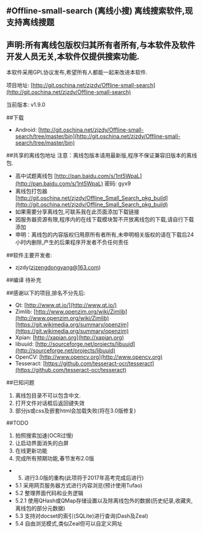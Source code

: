 #Offline-small-search  (离线小搜)
离线搜索软件,现支持离线搜题
------------
声明:所有离线包版权归其所有者所有,与本软件及软件开发人员无关,本软件仅提供搜索功能.
------------
本软件采用GPL协议发布,希望所有人都能一起来改进本软件.

项目地址: [http://git.oschina.net/zjzdy/Offline-small-search](http://git.oschina.net/zjzdy/Offline-small-search)

当前版本: v1.9.0 

##下载
* Android: [http://git.oschina.net/zjzdy/Offline-small-search/tree/master/bin](http://git.oschina.net/zjzdy/Offline-small-search/tree/master/bin)

##共享的离线包地址
注意：离线包版本请用最新版,程序不保证兼容旧版本的离线包.
* 高中试题离线包 [http://pan.baidu.com/s/1nt5WpaL](http://pan.baidu.com/s/1nt5WpaL) 密码: gyx9
* 离线包打包器 [http://git.oschina.net/zjzdy/Offline_Small_Search_pkg_build](http://git.oschina.net/zjzdy/Offline_Small_Search_pkg_build)
* 如果需要分享离线包,可联系我在此页面添加下载链接
* 因服务器资源有限,程序内的在线下载模块暂不开放离线包的下载,请自行下载添加
* 申明：离线包的内容版权归用原所有者所有,未申明相关版权的请在下载后24小时内删除,产生的后果程序开发者不负任何责任

##软件主要开发者:
* zjzdy(zjzengdongyang@163.com)

##编译
待补充

##感谢以下的项目,排名不分先后:
* Qt: [http://www.qt.io/](http://www.qt.io/)
* Zimlib: [http://www.openzim.org/wiki/Zimlib](http://www.openzim.org/wiki/Zimlib) [https://git.wikimedia.org/summary/openzim](https://git.wikimedia.org/summary/openzim)
* Xpian: [http://xapian.org](http://xapian.org)
* libuuid: [http://sourceforge.net/projects/libuuid](http://sourceforge.net/projects/libuuid)
* OpenCV: [http://www.opencv.org](http://www.opencv.org)
* Tesseract: [https://github.com/tesseract-ocr/tesseract](https://github.com/tesseract-ocr/tesseract)


##已知问题
1. 离线包目录不可以包含中文.
2. 打开文件对话框后返回键失效
3. 部分js或css及嵌套html会加载失败(将在3.0版修复)

##TODO
1. 拍照搜索加速(OCR过慢)
2. 让启动界面消失的白屏
3. 在线更新功能
4. 完成所有预期功能,春节发布2.0版
* 5. 进行3.0版的重构(此项将于2017年高考完成后进行)
* 5.1 采用网页服务器方式进行内容浏览(预计使用Tufao)
* 5.2 整理界面代码和业务逻辑
* 5.2.1 使用QHash或QMap存储设置以及除离线包外的数据(历史纪录,收藏夹,离线包的部分元数据)
* 5.3 支持对docset的索引(SQLite)进行查询(Dash及Zeal)
* 5.4 自由浏览模式,类似Zeal但可以自定义网址